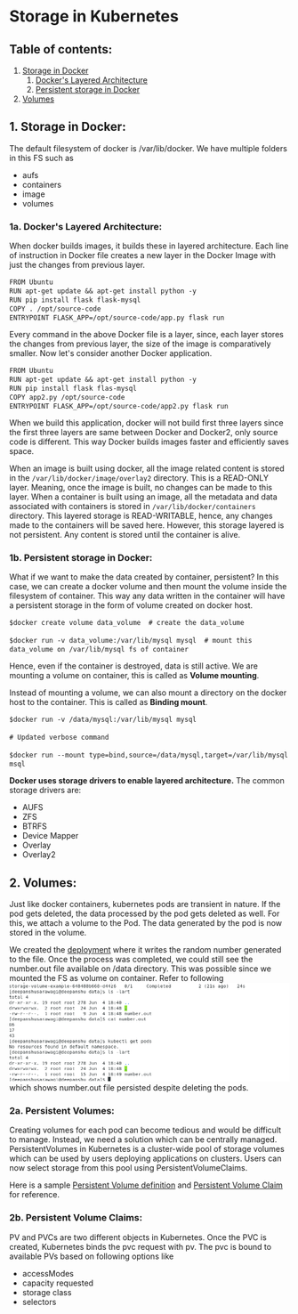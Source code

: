 # Storage in Kubernetes

## Table of contents:

1. [Storage in Docker](#1-storage-in-docker)
   1. [Docker's Layered Architecture](#1a-dockers-layered-architecture)
   2. [Persistent storage in Docker](#1b-persistent-storage-in-docker)
2. [Volumes](#2-volumes)

## 1. Storage in Docker:

The default filesystem of docker is /var/lib/docker. We have multiple folders in this FS such as

- aufs
- containers
- image
- volumes

### 1a. Docker's Layered Architecture:

When docker builds images, it builds these in layered architecture. Each line of instruction in Docker file creates a new layer
in the Docker Image with just the changes from previous layer.

```Docker
FROM Ubuntu
RUN apt-get update && apt-get install python -y
RUN pip install flask flask-mysql
COPY . /opt/source-code
ENTRYPOINT FLASK_APP=/opt/source-code/app.py flask run 
```

Every command in the above Docker file is a layer, since, each layer stores the changes from previous layer, the size of
the image is comparatively smaller. Now let's consider another Docker application.

```Docker2
FROM Ubuntu
RUN apt-get update && apt-get install python -y
RUN pip install flask flas-mysql
COPY app2.py /opt/source-code
ENTRYPOINT FLASK_APP=/opt/source-code/app2.py flask run
```

When we build this application, docker will not build first three layers since the first three layers are same between 
Docker and Docker2, only source code is different. This way Docker builds images faster and efficiently saves space.

When an image is built using docker, all the image related content is stored in the ```/var/lib/docker/image/overlay2```
directory. This is a READ-ONLY layer. Meaning, once the image is built, no changes can be made to this layer. When a container
is built using an image, all the metadata and data associated with containers is stored in ```/var/lib/docker/containers```
directory. This layered storage is READ-WRITABLE, hence, any changes made to the containers will be saved here. However,
this storage layered is not persistent. Any content is stored until the container is alive.

### 1b. Persistent storage in Docker:

What if we want to make the data created by container, persistent? In this case, we can create a docker volume and then
mount the volume inside the filesystem of container. This way any data written in the container will have a persistent storage
in the form of volume created on docker host.

```shell
$docker create volume data_volume  # create the data_volume

$docker run -v data_volume:/var/lib/mysql mysql  # mount this data_volume on /var/lib/mysql fs of container
```

Hence, even if the container is destroyed, data is still active. We are mounting a volume on container, this is called as
**Volume mounting**.

Instead of mounting a volume, we can also mount a directory on the docker host to the container. This is called as **Binding mount**.

```shell
$docker run -v /data/mysql:/var/lib/mysql mysql

# Updated verbose command

$docker run --mount type=bind,source=/data/mysql,target=/var/lib/mysql msql
```

**Docker uses storage drivers to enable layered architecture.** The common storage drivers are:
- AUFS
- ZFS
- BTRFS
- Device Mapper
- Overlay
- Overlay2

## 2. Volumes:

Just like docker containers, kubernetes pods are transient in nature. If the pod gets deleted, the data processed by the
pod gets deleted as well. For this, we attach a volume to the Pod. The data generated by the pod is now stored in the volume.

We created the [deployment](storage-volume-example.yaml) where it writes the random number generated to the file. Once the
process was completed, we could still see the number.out file available on /data directory. This was possible since we mounted
the FS as volume on container. Refer to following ![snippet](img.png) which shows number.out file persisted despite deleting
the pods.

### 2a. Persistent Volumes:

Creating volumes for each pod can become tedious and would be difficult to manage. Instead, we need a solution which can be
centrally managed. PersistentVolumes in Kubernetes is a cluster-wide pool of storage volumes which can be used by users
deploying applications on clusters. Users can now select storage from this pool using PersistentVolumeClaims.

Here is a sample [Persistent Volume definition](pv-definition.yaml) and [Persistent Volume Claim](pvc-definition.yaml) for
reference.

### 2b. Persistent Volume Claims:

PV and PVCs are two different objects in Kubernetes. Once the PVC is created, Kubernetes binds the pvc request with pv.
The pvc is bound to available PVs based on following options like

- accessModes
- capacity requested
- storage class
- selectors